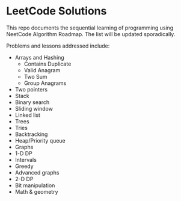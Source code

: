 # LeetCode Solutions

This repo documents the sequential learning of programming using NeetCode Algorithm Roadmap.
The list will be updated sporadically.

Problems and lessons addressed include:

- Arrays and Hashing
  - Contains Duplicate
  - Valid Anagram
  - Two Sum
  - Group Anagrams
- Two pointers
- Stack
- Binary search
- Sliding window
- Linked list
- Trees
- Tries
- Backtracking
- Heap/Priority queue
- Graphs
- 1-D DP
- Intervals
- Greedy
- Advanced graphs
- 2-D DP
- Bit manipulation
- Math & geometry
